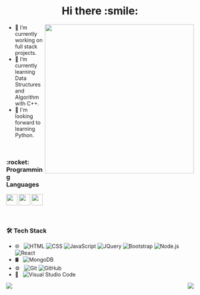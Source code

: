 <h1 align="center"><b> Hi there :smile: </b></h1>

<img src="https://image.freepik.com/free-vector/software-development-team-abstract-concept-illustration-remote-teamwork-digital-team-demand-professional-certified-software-developer-hire-outsource-company_335657-932.jpg" width=400 align="right">

 - 🔭 I’m currently working on full stack projects.</li>
 - 🌱 I’m currently learning Data Structures and Algorithm with C++.</li>
 - :dart: I'm looking forward to learning Python.</li>
<br>
<p align="left">
<h3><b>:rocket: Programming Languages  </b></h3>

<img src="https://raw.githubusercontent.com/coderjojo/coderjojo/master/img/cpp.png" width=30> <img src="https://www.pngkit.com/png/full/101-1010012_c-programming-icon-c-programming-language-logo.png" width=30> <img src="https://camo.githubusercontent.com/9496882abd182958bcea4238ab44f7eb8928d7a4144c150f18f6c55ceb9b4490/68747470733a2f2f6564656e742e6769746875622e696f2f537570657254696e7949636f6e732f696d616765732f7376672f6a6176617363726970742e737667" width=30>
</p>
<br>
<p align="left">
<h3><b>🛠 Tech Stack  </b></h3>
  
- 🌐 &nbsp;
  ![HTML](https://img.shields.io/badge/-HTML-333333?style=flat&logo=HTML5)
  ![CSS](https://img.shields.io/badge/-CSS-333333?style=flat&logo=CSS3&logoColor=1572B6)
  ![JavaScript](https://img.shields.io/badge/-JavaScript-333333?style=flat&logo=javascript)
  ![JQuery](https://img.shields.io/badge/-JQuery-333333?style=flat&logo=jquery)
  ![Bootstrap](https://img.shields.io/badge/-Bootstrap-333333?style=flat&logo=bootstrap&logoColor=563D7C)
  ![Node.js](https://img.shields.io/badge/-Node.js-333333?style=flat&logo=node.js)
  ![React](https://img.shields.io/badge/-React-333333?style=flat&logo=react)
- 🛢 &nbsp;
  ![MongoDB](https://img.shields.io/badge/-MongoDB-333333?style=flat&logo=mongodb)
- ⚙️ &nbsp;
  ![Git](https://img.shields.io/badge/-Git-333333?style=flat&logo=git)
  ![GitHub](https://img.shields.io/badge/-GitHub-333333?style=flat&logo=github)
- 🔧 &nbsp;
  ![Visual Studio Code](https://img.shields.io/badge/-Visual%20Studio%20Code-333333?style=flat&logo=visual-studio-code&logoColor=007ACC)
</p>


<a href="https://github.com/saloni-15/saloni-15">
  <img align="left" src="https://github-readme-stats.vercel.app/api?username=saloni-15&show_icons=true&theme=algolia&repo=saloni-15" />
  <img align="right" src="https://github-readme-stats.vercel.app/api/top-langs/?username=saloni-15&show_icons=true&theme=algolia&repo=saloni-15" />
</a>


